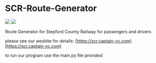 # SCR-Route-Generator

![](https://img.shields.io/badge/SCR_Route_Generator-V0.13-green) ![](https://img.shields.io/badge/SCR_version-1.10.12-blue)

Route Generator for Stepford County Railway for passengers and drivers

please see our wesbite for details: [https://scr.captain-vc.com](https://scr.captain-vc.com)


to run our program use the main.py file provided
